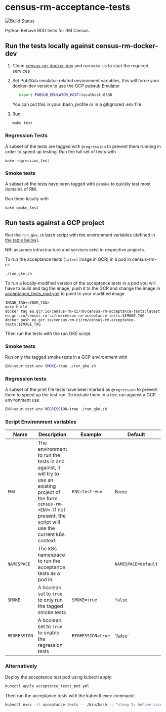 

# census-rm-acceptance-tests

[![Build Status](https://travis-ci.com/ONSdigital/census-rm-acceptance-tests.svg?branch=master)](https://travis-ci.com/ONSdigital/census-rm-acceptance-tests)


Python Behave BDD tests for RM Census.

## Run the tests locally against census-rm-docker-dev
1. Clone [census-rm-docker-dev](https://github.com/ONSdigital/census-rm-docker-dev) and run `make up` to start the required services
1. Set Pub/Sub emulator-related environment variables, this will force your docker-dev version to use the GCP pubsub Emulator
   
    ```bash
       export PUBSUB_EMULATOR_HOST=localhost:8538
    ```
    
    You can put this in your .bash_profile or in a gitignored .env file 

1. Run:
    ```bash
    make test
    ```
   
### Regression Tests
A subset of the tests are tagged with `@regression` to prevent them running in order to speed up testing.
Run the full set of tests with

```shell script
make regression_test
````

### Smoke tests
A subset of the tests have been tagged with `@smoke` to quickly test most domains of RM.

Run them locally with 
```shell script
make smoke_test
```

## Run tests against a GCP project

Run the `run_gke.sh` bash script with the environment variables (defined in [the table below](#script-environment-variables)).

NB: assumes infrastructure and services exist in respective projects.

To run the acceptance tests (`latest` image in GCR) in a pod in census-rm-ci:
```bash
./run_gke.sh
```
To run a locally-modified version of the acceptance tests in a pod you will have to build and tag the image, push it to the GCR and change the image in [acceptance_tests_pod.yml](./acceptance_tests_pod.yml) to point to your modified image
```shell script
IMAGE_TAG=<YOUR_TAG>
make build
docker tag eu.gcr.io/census-rm-ci/rm/census-rm-acceptance-tests:latest eu.gcr.io/census-rm-ci/rm/census-rm-acceptance-tests:$IMAGE_TAG
docker push eu.gcr.io/census-rm-ci/rm/census-rm-acceptance-tests:$IMAGE_TAG
```

Then run the tests with the run GKE script

### Smoke tests
Run only the tagged smoke tests in a GCP environment with
```bash
ENV=your-test-env SMOKE=true ./run_gke.sh
```

### Regression tests
A subset of the print file tests have been marked as `@regression` to prevent them to speed up the test run.
To include them in a test run against a GCP environment use
```bash
ENV=your-test-env REGRESSION=true ./run_gke.sh
```

### Script Environment variables

| Name                  | Description                                                                                                                                                                                                  | Example                                  | Default              | Required |
|-----------------------|--------------------------------------------------------------------------------------------------------------------------------------------------------------------------------------------------------------|------------------------------------------|----------------------|----------|
| `ENV`                 | The environment to run the tests in and against, it will try to use an existing project of the form `census-rm-<ENV>`. If not present, the script will use the current k8s context.                                                                                                  | `ENV=test-env`                           | None                 | no      |
| `NAMESPACE`          | The k8s namespace to run the acceptance tests as a pod in.                |                                                                                                  | `NAMESPACE=default`                        | None              | no       |
| `SMOKE`              | A boolean, set to `true` to only run the tagged smoke tests | `SMOKE=true` | `false` | no |
| `REGRESSION`         | A boolean, set to `true` to enable the regression tests     | `REGRESSION=true` | 'false` | no | 

### Alternatively

Deploy the acceptance test pod using kubectl apply:
```bash
kubectl apply acceptance_tests_pod.yml
```
Then run the acceptance tests with the kubectl exec command:
```bash
kubectl exec -it acceptance-tests -- /bin/bash -c "sleep 2; behave acceptance_tests/features --tags=~@local-docker"
```
